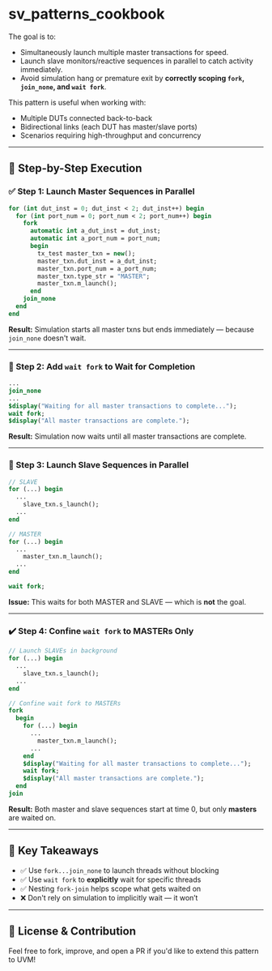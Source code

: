 # sv_patterns_cookbook

The goal is to:

- Simultaneously launch multiple master transactions for speed.
- Launch slave monitors/reactive sequences in parallel to catch activity immediately.
- Avoid simulation hang or premature exit by **correctly scoping `fork`, `join_none`, and `wait fork`**.

This pattern is useful when working with:

- Multiple DUTs connected back-to-back
- Bidirectional links (each DUT has master/slave ports)
- Scenarios requiring high-throughput and concurrency

---

## 🔧 Step-by-Step Execution

### ✅ Step 1: Launch Master Sequences in Parallel

```systemverilog
for (int dut_inst = 0; dut_inst < 2; dut_inst++) begin
  for (int port_num = 0; port_num < 2; port_num++) begin
    fork
      automatic int a_dut_inst = dut_inst;
      automatic int a_port_num = port_num;
      begin
        tx_test master_txn = new();
        master_txn.dut_inst = a_dut_inst;
        master_txn.port_num = a_port_num;
        master_txn.type_str = "MASTER";
        master_txn.m_launch();
      end
    join_none
  end
end
```

**Result:**
Simulation starts all master txns but ends immediately — because `join_none` doesn't wait.

---

### 🔁 Step 2: Add `wait fork` to Wait for Completion

```systemverilog
...
join_none
...
$display("Waiting for all master transactions to complete...");
wait fork;
$display("All master transactions are complete.");
```

**Result:**
Simulation now waits until all master transactions are complete.

---

### 🤝 Step 3: Launch Slave Sequences in Parallel

```systemverilog
// SLAVE
for (...) begin
  ...
    slave_txn.s_launch();
  ...
end

// MASTER
for (...) begin
  ...
    master_txn.m_launch();
  ...
end

wait fork;
```

**Issue:**
This waits for both MASTER and SLAVE — which is **not** the goal.

---

### ✔️ Step 4: Confine `wait fork` to MASTERs Only

```systemverilog
// Launch SLAVEs in background
for (...) begin
  ...
    slave_txn.s_launch();
  ...
end

// Confine wait fork to MASTERs
fork
  begin
    for (...) begin
      ...
        master_txn.m_launch();
      ...
    end
    $display("Waiting for all master transactions to complete...");
    wait fork;
    $display("All master transactions are complete.");
  end
join
```

**Result:**
Both master and slave sequences start at time 0, but only **masters** are waited on.

---

## 🧩 Key Takeaways

- ✅ Use `fork...join_none` to launch threads without blocking
- ✅ Use `wait fork` to **explicitly** wait for specific threads
- ✅ Nesting `fork-join` helps scope what gets waited on
- ❌ Don't rely on simulation to implicitly wait — it won’t

---

## 💬 License & Contribution

Feel free to fork, improve, and open a PR if you'd like to extend this pattern to UVM!
